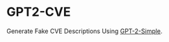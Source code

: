 # GPT2-CVE
Generate Fake CVE Descriptions Using [GPT-2-Simple](https://github.com/minimaxir/gpt-2-simple). 
